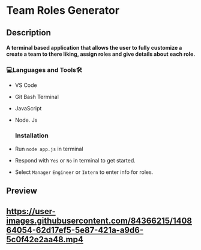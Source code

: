 # Team Roles Generator

<h2>Description<br><h4>A terminal based application that allows the user to fully customize a create a team to there liking, assign roles and give details about each role.
  <h3 align="left">💻Languages and Tools🛠️</h3>

- VS Code
- Git Bash Terminal
- JavaScript
- Node. Js

  <h3 align="left">Installation</h3>
- Run `node app.js` in terminal
- Respond with `Yes` or `No` in terminal to get started.
- Select `Manager` `Engineer` or `Intern` to enter info for roles.

<h2>Preview<h2>
 
https://user-images.githubusercontent.com/84366215/140864054-62d17ef5-5e87-421a-a9d6-5c0f42e2aa48.mp4

